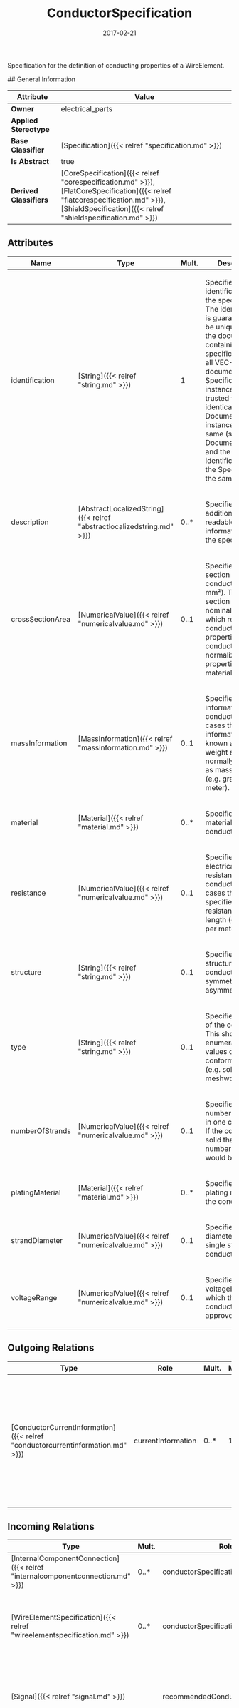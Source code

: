 ﻿---
title: ConductorSpecification
toc: false
type: specs
date: "2017-02-21"
draft: false
specification: VEC
version: 1.1.3
documentType: "Recommendation"
elementType: Class
classes:
  - ConductorSpecification
menu_name: vec-1.1.3
---
<p> Specification for the definition of conducting properties of a WireElement.      </p>
## General Information

| Attribute               | Value |
|-------------------------|-------|
| **Owner**               | electrical_parts |
| **Applied Stereotype**  |   |
| **Base Classifier**     | [Specification]({{< relref "specification.md" >}})<br/>  |
| **Is Abstract**         | true |
| **Derived Classifiers** | [CoreSpecification]({{< relref "corespecification.md" >}}), [FlatCoreSpecification]({{< relref "flatcorespecification.md" >}}), [ShieldSpecification]({{< relref "shieldspecification.md" >}}) |

## Attributes
|  Name  |  Type  |  Mult.  |  Description  |  Owning Classifier  |
|--------|--------|---------|---------------|--------------|
|identification | [String]({{< relref "string.md" >}}) | 1 | <p> Specifies a unique identification of the specification. The identification is guaranteed to be unique within the document containing the specification. Over all VEC-documents a Specification-instance can be trusted to be identical if the DocumentVersion-instance is the same (see DocumentVersion) and the identification of the Specification is the same.      </p> | [Specification]({{< relref "specification.md" >}}) |
|description | [AbstractLocalizedString]({{< relref "abstractlocalizedstring.md" >}}) | 0..* | <p> Specifies additional, human readable information about the specification.      </p> | [Specification]({{< relref "specification.md" >}}) |
|crossSectionArea | [NumericalValue]({{< relref "numericalvalue.md" >}}) | 0..1 | <p>Specifies the cross section area of the conductor (e.g. 0,5 mm²). The cross section area is a nominal value, which refers to the conducting properties of the conductor normalized to the properties of a full material core. </p> | [ConductorSpecification]({{< relref "conductorspecification.md" >}}) |
|massInformation | [MassInformation]({{< relref "massinformation.md" >}}) | 0..1 | <p>Specifies the mass information of the conductor. In most cases this mass information is known as copper weight and is normally specified as mass per length (e.g. gram per meter).  </p> | [ConductorSpecification]({{< relref "conductorspecification.md" >}}) |
|material | [Material]({{< relref "material.md" >}}) | 0..* | <p>Specifies the material of the conductor. </p> | [ConductorSpecification]({{< relref "conductorspecification.md" >}}) |
|resistance | [NumericalValue]({{< relref "numericalvalue.md" >}}) | 0..1 | <p>Specifies the electrical resistance of the conductor. In most cases this is specified as resistance per length (e.g. Ohm per meter).  </p> | [ConductorSpecification]({{< relref "conductorspecification.md" >}}) |
|structure | [String]({{< relref "string.md" >}}) | 0..1 | <p>Specifies the structure of the conductor (e.g. symmetrical, asymmetrical).  </p> | [ConductorSpecification]({{< relref "conductorspecification.md" >}}) |
|type | [String]({{< relref "string.md" >}}) | 0..1 | <p>Specifies the type of the conductor. This should be an enumeration of values defined in a conformance class (e.g. solid, meshwork).  </p> | [ConductorSpecification]({{< relref "conductorspecification.md" >}}) |
|numberOfStrands | [NumericalValue]({{< relref "numericalvalue.md" >}}) | 0..1 | <p>Specifies the number of strands in one conductor. If the conductor is solid than the number of strands would be one.  </p> | [ConductorSpecification]({{< relref "conductorspecification.md" >}}) |
|platingMaterial | [Material]({{< relref "material.md" >}}) | 0..* | <p>Specifies the plating material of the conductor.  </p> | [ConductorSpecification]({{< relref "conductorspecification.md" >}}) |
|strandDiameter | [NumericalValue]({{< relref "numericalvalue.md" >}}) | 0..1 | <p>Specifies the diameter of a single strand in the conductor.  </p> | [ConductorSpecification]({{< relref "conductorspecification.md" >}}) |
|voltageRange | [NumericalValue]({{< relref "numericalvalue.md" >}}) | 0..1 | <p> Specifies the voltageRange for which the conductor is approved.      </p> | [ConductorSpecification]({{< relref "conductorspecification.md" >}}) |

## Outgoing Relations
|    Type  |   Role   |   Mult.   |   Mult.   |   Description   |
|----------|----------|-----------|-----------|-----------------|
| [ConductorCurrentInformation]({{< relref "conductorcurrentinformation.md" >}}) | currentInformation | 0..* | 1 | <p> Specifies the current information of the conductor. These are the maximum currents for which the conductor is approved.       </p> |
##  Incoming Relations
|    Type  |   Mult.  |   Role    |   Mult.   |   Description  |
|----------|----------|-----------|-----------|----------------|
| [InternalComponentConnection]({{< relref "internalcomponentconnection.md" >}}) | 0..* | conductorSpecification | 0..1 |  |
| [WireElementSpecification]({{< relref "wireelementspecification.md" >}}) | 0..* | conductorSpecification | 0..1 | <p> If the <i>WireElement</i> has a core then the specification of the core is referenced here.      </p> |
| [Signal]({{< relref "signal.md" >}}) |  | recommendedConductorSpecification | 0..1 | <p> Defines a recommended Specification for the cores that implement this signal.      </p> |
| [ContactSystem]({{< relref "contactsystem.md" >}}) | 0..* | referencedCoreSpecification | 1 | <p> References the CoreSpecification that is used on both sides of the ContactSystem.      </p> |
